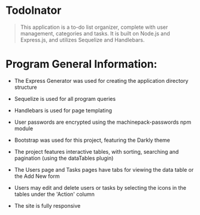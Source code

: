 # TodoInator

> This application is a to-do list organizer, complete with user management, categories and tasks.  It is built on Node.js and Express.js, and utilizes Sequelize and Handlebars.

# Program General Information:

 * The Express Generator was used for creating the application directory structure

 * Sequelize is used for all program queries

 * Handlebars is used for page templating

 * User passwords are encrypted using the machinepack-passwords npm module

 * Bootstrap was used for this project, featuring the Darkly theme

 * The project features interactive tables, with sorting, searching and pagination (using the dataTables plugin)

 * The Users page and Tasks pages have tabs for viewing the data table or the Add New form

 * Users may edit and delete users or tasks by selecting the icons in the tables under the 'Action' column

 * The site is fully responsive